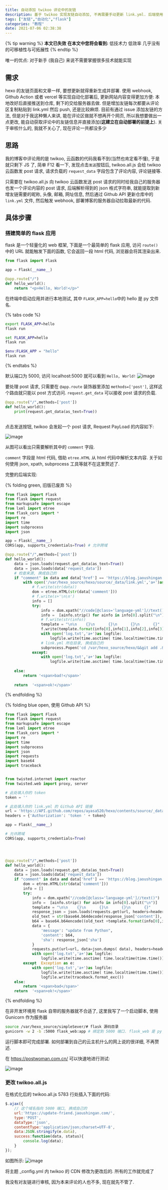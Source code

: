 ```yaml
---
title: 自动添加 twikoo 评论中的友链
description: 基于 twikoo 实现友链自动添加, 不再需要手动更新 link.yml. 后端使用最简化的 flask
tags: ["友链","自动化","flask"]
categories: "教程"
date: 2021-07-06 02:38:38
---
```


{% tip warning %}
**本文已失效**
**在本文中您将会看到:**
低技术力
低效率
几乎没有的可移植性与可拓展性
{% endtip %}

唯一的优点: 对于新手 (我自己) 来说不需要掌握很多技术就能实现

## 需求

hexo 的友链页面和文章一样, 要想更新就得重新生成并部署. 使用 webhook, Github Action 或者 vercel 等实现自动化部署后, 更新网站内容变得更加方便: 本地改好后直接推送到仓库, 剩下的交给服务器去做. 但是增加友链每次都要从评论区复制粘贴到 link.yml 然后 push, 还是比较麻烦. 目前有通过 issue 添加友链的方法, 但是对于我这种懒人来讲, 能在评论区做就不想再开个网页, 所以我想要做出一点更改, 能自动获取评论中的友链信息并直接添加(**这建立在自动部署的前提上**). 关于审核什么的, 我就不关心了, 现在评论一共都没多少


## 思路

我的博客中评论用的是 twikoo, 云函数的代码我看不到(当然也肯定看不懂), 于是就只剩下 JS 了, 简单 F12 看一下, 发现点击`发送`按钮后, twikoo.all.js 会给 twikoo 云函数发 post 请求, 请求负载的 `request_data` 字段包含了评论内容, 评论链接等.

只需要在 twikoo.all.js 向 twikoo 云函数发送 post 请求的同时给我自己的服务器也发一个评论内容的 post 请求, 后端解析得到的 json 格式字符串, 就能提取到新增友链需要的昵称, 头像, 邮箱, 网址信息, 然后通过 Github API 更新仓库中的 `link.yml` 文件, 然后触发 webhook, 部署博客的服务器自动拉取最新的代码.

## 具体步骤

### 搭建简单的 flask 应用

flask 是一个轻量化的 web 框架, 下面是一个最简单的 flask 应用, 访问 `route()` 中的 URL 就能触发下面的函数, 它会返回一段 html 代码, 浏览器会将其渲染出来.

```python
from flask import Flask

app = Flask(__name__)

@app.route("/")
def hello_world():
    return "<p>Hello, World!</p>"
```

在终端中启动应用并进行本地测试, 其中 `FLASK_APP=hello`中的 hello 是 py 文件名.

{% tabs code %}
<!-- tab bash-->
```bash
export FLASK_APP=hello
flask run
```
<!-- endtab -->

<!-- tab cmd-->
```cmd
set FLASK_APP=hello
flask run
```
<!-- endtab -->

<!-- tab powershell-->
```powershell
$env:FLASK_APP = "hello"
flask run
```
<!-- endtab -->
{% endtabs %}

默认端口为 5000, 访问 localhost:5000 就可以看到 `Hello, World!`
![image](https://npm.elemecdn.com/rikka-os@1.0.3/img/0727e9038331753410eed8905d17ba09.png)

要处理 post 请求, 只需要在 `@app.route` 装饰器里添加 `methods=['post']`, 这样这个路由就只能以 post 方式访问. `request.get_data` 可以接收 post 请求的负载.

```python
@app.route("/",methods=['post'])
def hello_world():
    print(request.get_data(as_text=True))
    
```

点击发送按钮, twikoo 会发起一个 post 请求, Request PayLoad 的内容如下:

![image](https://npm.elemecdn.com/rikka-os@1.0.3/img/d755b87a44f31fdaed248c9795f21026.png)

从图可以看出只需要解析其中的 `comment` 字段.

`comment` 字段是 html 代码, 借助 `etree.HTML` 从 html 代码中解析文本内容. 关于如何使用 json, xpath, subprocess 工具等就不在这里赘述了.

完整的后端实现:

{% folding green, 旧版已废弃 %}
```python
from flask import Flask
from flask import request
from markupsafe import escape
from lxml import etree
from flask_cors import *
import re
import time
import subprocess
import json

app = Flask(__name__)
CORS(app, supports_credentials=True) # 允许跨域

@app.route("/",methods=['post'])
def hello_world():
    data = json.loads(request.get_data(as_text=True))
    data = json.loads(data['request_data'])
    # 检查来源, 换成自己的
    if "comment" in data and data['href'] == 'https://blog.jaoushingan.com/link/':
        with open('/var/hexo_source/hexo/source/_data/link.yml','a+')as f:
            # f.write(str(data))
            dom = etree.HTML(str(data['comment']))
            # f.write(s+'\n\n')
            info = []
            try:
                info = dom.xpath("//code[@class='language-yml']//text()")
                info =  [ainfo.strip() for ainfo in info[0].split("\n")]
                # f.write(str(info))
                template = "\n\n    {}\n      {}\n      {}\n      {}"    
                f.write(template.format(info[0],info[1],info[2],info[3]))
                with open('log.txt','a+')as logfile:
                    logfile.write(time.asctime( time.localtime(time.time()))+": 新增一条友链: "+" ".join(info)+"\n")
                # link.yml 所在目录, 换成自己的
                subprocess.Popen('cd /var/hexo_source/hexo/&&git add .&&git commit -m "update: friend link"&&git push>log.txt',shell=True)
            except:
                with open('log.txt','a+')as logfile:
                    logfile.write(time.asctime( time.localtime(time.time()))+ ": 失败！"+"info: {}".format(" ".join(info))+"\n")
    
    else:
        return '<span>bad!</span>'
            
    return  '<span>ok!</span>'
```
{% endfolding %}

{% folding blue open, 使用 Github API %}
```python
from flask import Flask
from flask import request
from markupsafe import escape
from lxml import etree
from flask_cors import *
import re
import time
import subprocess
import json
import requests
import base64
import traceback


from twisted.internet import reactor
from twisted.web import proxy, server

# 此处填入你的 token
token = '' 

# 此处填入你的 link.yml 的 Github API 链接
url = 'https://API.github.com/repos/ayasa520/hexo/contents/source/_data/link.yml' 
headers = {'Authorization': 'token ' + token}

app = Flask(__name__)

# 允许跨域
CORS(app, supports_credentials=True) 




@app.route("/",methods=['post'])
def hello_world():
    data = json.loads(request.get_data(as_text=True))
    data = json.loads(data['request_data'])
    if "comment" in data and data['href'] == 'https://blog.jaoushingan.com/link/':
        dom = etree.HTML(str(data['comment']))
        info = []
        try:
            info = dom.xpath("//code[@class='language-yml']//text()")
            info =  [ainfo.strip() for ainfo in info[0].split("\n")]
            template = "\n\n    {}\n      {}\n      {}\n      {}"    
            response_json = json.loads(requests.get(url, headers=headers).text)
            old_text = str(base64.b64decode(response_json['content']), encoding='utf-8')
            b64 = base64.b64encode((old_text +template.format(info[0],info[1],info[2],info[3])).encode('utf-8')).decode('ascii')
            data = {
                'message': "update from Python",
                'content': b64,
                'sha': response_json['sha']
            }            
            requests.put(url=url, data=json.dumps( data), headers=headers)
            with open('log.txt','a+')as logfile:
                logfile.write(time.asctime( time.localtime(time.time()))+": 新增一条友链: "+" ".join(info)+"\n")
        except  Exception as e:
            with open('log.txt','a+')as logfile:
                logfile.write(time.asctime( time.localtime(time.time()))+ ": 失败！"+"info: {}".format(" ".join(info))+"\n")
                logfile.write(traceback.format_exc())
    else:
        return '<span>bad</span>'
    return  '<span>ok!</span>'
```
{% endfolding %}



在非开发环境用 flask 自带的服务器就不合适了, 这里我写了一个启动脚本, 使用 Gunicorn 作为服务器

```bash
source /var/hexo_source/simpleSever/# flask 源码目录
gunicorn -w 2 -b :5000 flask_web:app # 绑定到 5000 端口. flask_web 是 py 文件名
```

运行脚本即可完成部署. 如何部署到自己的云主机什么的网上说的很详细, 不再赘述.

在 https://postwoman.com.cn/ 可以快速地进行测试:

![image](https://npm.elemecdn.com/rikka-os@1.0.3/img/175859218616ca729eee8d82d46dd594.png)


### 更改 twikoo.all.js

在格式化后的 twikoo.all.js 5783 行处插入下面的代码:

```js
$.ajax({
    // 这个域名指向 5000 端口, 换成自己的
    url:'https://update-friend.jaoushingan.com/',
    type:'POST',
    dataType:'json',
    contentType:'application/json;charset=UTF-8',
    data:JSON.stringify(e.data),
    success:function(data, status){
        console.log(data);
    }
});
```

如图所示:
![image](https://npm.elemecdn.com/rikka-os@1.0.3/img/491e5e1a170b16a5327352522fa2bc1e.png?123)

将主题 _config.yml 内 twikoo 的 CDN 修改为更改后的. 所有的工作就完成了

我没有对友链进行审核, 因为本来评论的人也不多, 现在就先不管了.
